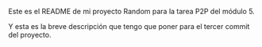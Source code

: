 Este es el README de mi proyecto Random para la tarea P2P del módulo 5.

Y esta es la breve descripción que tengo que poner para el tercer commit del proyecto.